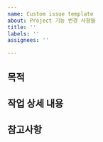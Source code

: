 ```yaml
---
name: Custom issue template
about: Project 기능 변경 사항들
title: ''
labels: ''
assignees: ''

---
```


## 목적
>


## 작업 상세 내용
>


## 참고사항
